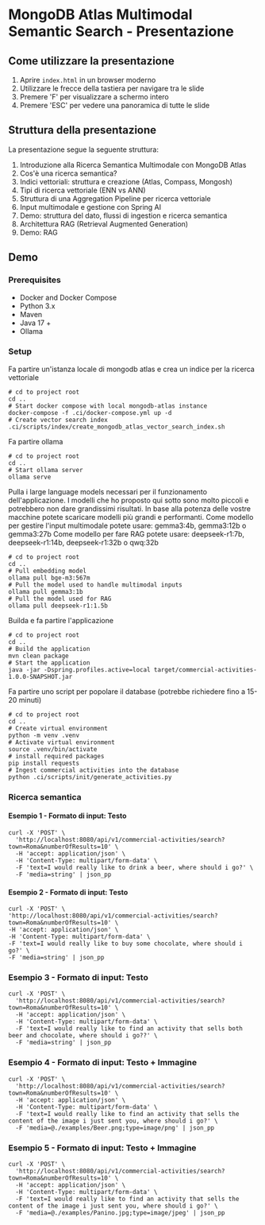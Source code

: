 # MongoDB Atlas Multimodal Semantic Search - Presentazione

## Come utilizzare la presentazione

1. Aprire `index.html` in un browser moderno
2. Utilizzare le frecce della tastiera per navigare tra le slide
3. Premere 'F' per visualizzare a schermo intero
4. Premere 'ESC' per vedere una panoramica di tutte le slide

## Struttura della presentazione

La presentazione segue la seguente struttura:
1. Introduzione alla Ricerca Semantica Multimodale con MongoDB Atlas
2. Cos'è una ricerca semantica?
3. Indici vettoriali: struttura e creazione (Atlas, Compass, Mongosh)
4. Tipi di ricerca vettoriale (ENN vs ANN)
5. Struttura di una Aggregation Pipeline per ricerca vettoriale
6. Input multimodale e gestione con Spring AI
7. Demo: struttura del dato, flussi di ingestion e ricerca semantica
8. Architettura RAG (Retrieval Augmented Generation)
9. Demo: RAG

## Demo 

### Prerequisites
- Docker and Docker Compose
- Python 3.x
- Maven
- Java 17 +
- Ollama

### Setup

Fa partire un'istanza locale di mongodb atlas e crea un indice per la ricerca vettoriale
```shell
# cd to project root
cd ..
# Start docker compose with local mongodb-atlas instance
docker-compose -f .ci/docker-compose.yml up -d
# Create vector search index
.ci/scripts/index/create_mongodb_atlas_vector_search_index.sh
```

Fa partire ollama
```shell
# cd to project root
cd ..
# Start ollama server
ollama serve
```

Pulla i large language models necessari per il funzionamento dell'applicazione.
I modelli che ho proposto qui sotto sono molto piccoli e potrebbero non dare grandissimi risultati.
In base alla potenza delle vostre macchine potete scaricare modelli più grandi e performanti.
Come modello per gestire l'input multimodale potete usare: gemma3:4b, gemma3:12b o gemma3:27b
Come modello per fare RAG potete usare: deepseek-r1:7b, deepseek-r1:14b, deepseek-r1:32b o qwq:32b
```shell
# cd to project root
cd ..
# Pull embedding model
ollama pull bge-m3:567m
# Pull the model used to handle multimodal inputs
ollama pull gemma3:1b
# Pull the model used for RAG 
ollama pull deepseek-r1:1.5b
```

Builda e fa partire l'applicazione
```shell
# cd to project root
cd ..
# Build the application
mvn clean package
# Start the application
java -jar -Dspring.profiles.active=local target/commercial-activities-1.0.0-SNAPSHOT.jar
```

Fa partire uno script per popolare il database (potrebbe richiedere fino a 15-20 minuti)
```shell
# cd to project root
cd ..
# Create virtual environment
python -m venv .venv
# Activate virtual environment
source .venv/bin/activate
# install required packages
pip install requests
# Ingest commercial activities into the database
python .ci/scripts/init/generate_activities.py
```

### Ricerca semantica

#### Esempio 1 - Formato di input: Testo

```shell
curl -X 'POST' \
  'http://localhost:8080/api/v1/commercial-activities/search?town=Roma&numberOfResults=10' \
  -H 'accept: application/json' \
  -H 'Content-Type: multipart/form-data' \
  -F 'text=I would really like to drink a beer, where should i go?' \
  -F 'media=string' | json_pp
```

#### Esempio 2 - Formato di input: Testo
```shell
curl -X 'POST' \
'http://localhost:8080/api/v1/commercial-activities/search?town=Roma&numberOfResults=10' \
-H 'accept: application/json' \
-H 'Content-Type: multipart/form-data' \
-F 'text=I would really like to buy some chocolate, where should i go?' \
-F 'media=string' | json_pp
```

### Esempio 3 - Formato di input: Testo
```shell
curl -X 'POST' \
  'http://localhost:8080/api/v1/commercial-activities/search?town=Roma&numberOfResults=10' \
  -H 'accept: application/json' \
  -H 'Content-Type: multipart/form-data' \
  -F 'text=I would really like to find an activity that sells both beer and chocolate, where should i go??' \
  -F 'media=string' | json_pp
```

### Esempio 4 - Formato di input: Testo + Immagine
```shell
curl -X 'POST' \
  'http://localhost:8080/api/v1/commercial-activities/search?town=Roma&numberOfResults=10' \
  -H 'accept: application/json' \
  -H 'Content-Type: multipart/form-data' \
  -F 'text=I would really like to find an activity that sells the content of the image i just sent you, where should i go?' \
  -F 'media=@./examples/Beer.png;type=image/png' | json_pp
```

### Esempio 5 - Formato di input: Testo + Immagine
```shell
curl -X 'POST' \
  'http://localhost:8080/api/v1/commercial-activities/search?town=Roma&numberOfResults=10' \
  -H 'accept: application/json' \
  -H 'Content-Type: multipart/form-data' \
  -F 'text=I would really like to find an activity that sells the content of the image i just sent you, where should i go?' \
  -F 'media=@./examples/Panino.jpg;type=image/jpeg' | json_pp
```




